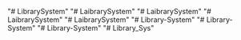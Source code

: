 "# LibrarySystem" 
"# LaibrarySystem" 
"# LaibrarySystem" 
"# LaibrarySystem" 
"# LaibrarySystem" 
"# Library-System" 
"# Library-System" 
"# Library-System" 
"# Library_Sys" 
